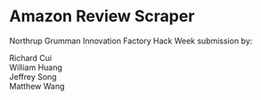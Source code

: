 # Amazon Review Scraper

Northrup Grumman Innovation Factory Hack Week submission by:  
  
Richard Cui  
William Huang  
Jeffrey Song  
Matthew Wang  



